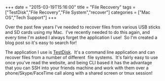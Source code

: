 +++
date = "2015-03-19T15:16:00"
title = "File Recovery"
tags = ["TestDisk","File Recovery","File System","recover"]
categories = ["Mac OS","Tech Support"]
+++

Over the past few years I've needed to recover files from various USB sticks and SD cards using my Mac.  I've recently needed to do this again, and every time I'm asked I always forget the application I use!  So I'm created a blog post so it's easy to search for! 
 
The application I use is [TestDisk][1].  It's a command line application and can recover files from a number of different  file systems.  It's fairly easy to use once you've read the website, and being CLI based it has the advantage that you can SSH into your friends machine and work with them over a phone/Skype/FaceTime call along with a shared screen or tmux session!

  [1]: http://www.cgsecurity.org/wiki/TestDisk
